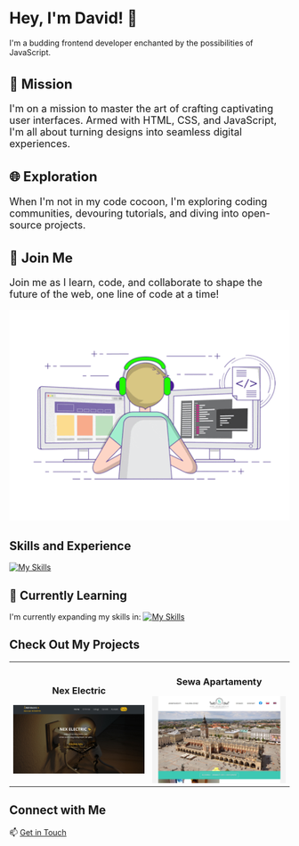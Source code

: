 # Hey, I'm David! 👋

I'm a budding frontend developer enchanted by the possibilities of JavaScript.

<h2 style="font-size: 24px;">🌟 Mission</h2>
<p style="font-size: 18px;">I'm on a mission to master the art of crafting captivating user interfaces. Armed with HTML, CSS, and JavaScript, I'm all about turning designs into seamless digital experiences.</p>

<h2 style="font-size: 24px;">🌐 Exploration</h2>
<p style="font-size: 18px;">When I'm not in my code cocoon, I'm exploring coding communities, devouring tutorials, and diving into open-source projects.</p>

<h2 style="font-size: 24px;">🚀 Join Me</h2>
<p style="font-size: 18px;">Join me as I learn, code, and collaborate to shape the future of the web, one line of code at a time!</p>


<div align='center'> 
<img src='https://github.com/Dawid-Zych/Dawid-Zych/blob/main/assets/code.gif' alt=''>
</div>

## Skills and Experience

[![My Skills](https://skillicons.dev/icons?i=html,css,sass,js,react,git,github,visualstudio,bootstrap)](https://skillicons.dev)

## 🌱 Currently Learning

I'm currently expanding my skills in:
[![My Skills](https://skillicons.dev/icons?i=react,nodejs,sequelize)](https://skillicons.dev)


## Check Out My Projects

<table align="center">
  <tr>
    <td align="center">
      <h3>Nex Electric</h3>      
      <a href="https://nex-electric.netlify.app/">
        <img src="https://github.com/Dawid-Zych/Dawid-Zych/blob/main/assets/site.jpg" alt="Nex Electric Preview" width="250">
      </a>
    </td>
    <td align="center">
      <h3>Sewa Apartamenty</h3>      
      <a href="https://sewa-apartamenty.netlify.app/">
        <img src="https://github.com/Dawid-Zych/Dawid-Zych/blob/main/assets/site2.jpg" alt="Sewa Apartamenty Preview" width="250">
      </a>
    </td>
  </tr>
</table>

## Connect with Me

📫 [Get in Touch](mailto:dawid.zych23@gmail.com)


